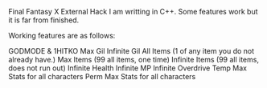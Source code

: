 Final Fantasy X External Hack I am writting in C++. Some features work but it is far from finished.

Working features are as follows:

GODMODE & 1HITKO
Max Gil 
Infinite Gil
All Items (1 of any item you do not already have.)
Max Items (99 all items, one time)
Infinite Items (99 all items, does not run out)
Infinite Health
Infinite MP
Infinite Overdrive
Temp Max Stats for all characters
Perm Max Stats for all characters
